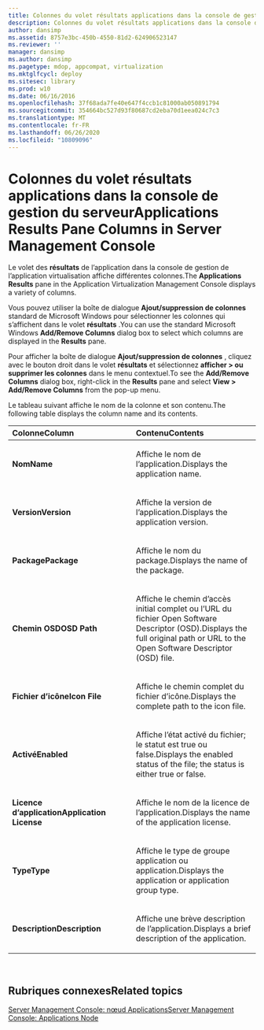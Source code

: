 ```yaml
---
title: Colonnes du volet résultats applications dans la console de gestion du serveur
description: Colonnes du volet résultats applications dans la console de gestion du serveur
author: dansimp
ms.assetid: 8757e3bc-450b-4550-81d2-624906523147
ms.reviewer: ''
manager: dansimp
ms.author: dansimp
ms.pagetype: mdop, appcompat, virtualization
ms.mktglfcycl: deploy
ms.sitesec: library
ms.prod: w10
ms.date: 06/16/2016
ms.openlocfilehash: 37f68ada7fe40e647f4ccb1c81000ab050891794
ms.sourcegitcommit: 354664bc527d93f80687cd2eba70d1eea024c7c3
ms.translationtype: MT
ms.contentlocale: fr-FR
ms.lasthandoff: 06/26/2020
ms.locfileid: "10809096"
---
```

# <span data-ttu-id="a9e8f-103">Colonnes du volet résultats applications dans la console de gestion du serveur</span><span class="sxs-lookup"><span data-stu-id="a9e8f-103">Applications Results Pane Columns in Server Management Console</span></span>


<span data-ttu-id="a9e8f-104">Le volet des **résultats** de l’application dans la console de gestion de l’application virtualisation affiche différentes colonnes.</span><span class="sxs-lookup"><span data-stu-id="a9e8f-104">The **Applications Results** pane in the Application Virtualization Management Console displays a variety of columns.</span></span>

<span data-ttu-id="a9e8f-105">Vous pouvez utiliser la boîte de dialogue **Ajout/suppression de colonnes** standard de Microsoft Windows pour sélectionner les colonnes qui s’affichent dans le volet **résultats** .</span><span class="sxs-lookup"><span data-stu-id="a9e8f-105">You can use the standard Microsoft Windows **Add/Remove Columns** dialog box to select which columns are displayed in the **Results** pane.</span></span>

<span data-ttu-id="a9e8f-106">Pour afficher la boîte de dialogue **Ajout/suppression de colonnes** , cliquez avec le bouton droit dans le volet **résultats** et sélectionnez **afficher &gt; ou supprimer les colonnes** dans le menu contextuel.</span><span class="sxs-lookup"><span data-stu-id="a9e8f-106">To see the **Add/Remove Columns** dialog box, right-click in the **Results** pane and select **View &gt; Add/Remove Columns** from the pop-up menu.</span></span>

<span data-ttu-id="a9e8f-107">Le tableau suivant affiche le nom de la colonne et son contenu.</span><span class="sxs-lookup"><span data-stu-id="a9e8f-107">The following table displays the column name and its contents.</span></span>

<table>
<colgroup>
<col width="50%" />
<col width="50%" />
</colgroup>
<thead>
<tr class="header">
<th align="left"><span data-ttu-id="a9e8f-108">Colonne</span><span class="sxs-lookup"><span data-stu-id="a9e8f-108">Column</span></span></th>
<th align="left"><span data-ttu-id="a9e8f-109">Contenu</span><span class="sxs-lookup"><span data-stu-id="a9e8f-109">Contents</span></span></th>
</tr>
</thead>
<tbody>
<tr class="odd">
<td align="left"><p><strong><span data-ttu-id="a9e8f-110">Nom</span><span class="sxs-lookup"><span data-stu-id="a9e8f-110">Name</span></span></strong></p></td>
<td align="left"><p><span data-ttu-id="a9e8f-111">Affiche le nom de l’application.</span><span class="sxs-lookup"><span data-stu-id="a9e8f-111">Displays the application name.</span></span></p></td>
</tr>
<tr class="even">
<td align="left"><p><strong><span data-ttu-id="a9e8f-112">Version</span><span class="sxs-lookup"><span data-stu-id="a9e8f-112">Version</span></span></strong></p></td>
<td align="left"><p><span data-ttu-id="a9e8f-113">Affiche la version de l’application.</span><span class="sxs-lookup"><span data-stu-id="a9e8f-113">Displays the application version.</span></span></p></td>
</tr>
<tr class="odd">
<td align="left"><p><strong><span data-ttu-id="a9e8f-114">Package</span><span class="sxs-lookup"><span data-stu-id="a9e8f-114">Package</span></span></strong></p></td>
<td align="left"><p><span data-ttu-id="a9e8f-115">Affiche le nom du package.</span><span class="sxs-lookup"><span data-stu-id="a9e8f-115">Displays the name of the package.</span></span></p></td>
</tr>
<tr class="even">
<td align="left"><p><strong><span data-ttu-id="a9e8f-116">Chemin OSD</span><span class="sxs-lookup"><span data-stu-id="a9e8f-116">OSD Path</span></span></strong></p></td>
<td align="left"><p><span data-ttu-id="a9e8f-117">Affiche le chemin d’accès initial complet ou l’URL du fichier Open Software Descriptor (OSD).</span><span class="sxs-lookup"><span data-stu-id="a9e8f-117">Displays the full original path or URL to the Open Software Descriptor (OSD) file.</span></span></p></td>
</tr>
<tr class="odd">
<td align="left"><p><strong><span data-ttu-id="a9e8f-118">Fichier d’icône</span><span class="sxs-lookup"><span data-stu-id="a9e8f-118">Icon File</span></span></strong></p></td>
<td align="left"><p><span data-ttu-id="a9e8f-119">Affiche le chemin complet du fichier d’icône.</span><span class="sxs-lookup"><span data-stu-id="a9e8f-119">Displays the complete path to the icon file.</span></span></p></td>
</tr>
<tr class="even">
<td align="left"><p><strong><span data-ttu-id="a9e8f-120">Activé</span><span class="sxs-lookup"><span data-stu-id="a9e8f-120">Enabled</span></span></strong></p></td>
<td align="left"><p><span data-ttu-id="a9e8f-121">Affiche l’état activé du fichier; le statut est true ou false.</span><span class="sxs-lookup"><span data-stu-id="a9e8f-121">Displays the enabled status of the file; the status is either true or false.</span></span></p></td>
</tr>
<tr class="odd">
<td align="left"><p><strong><span data-ttu-id="a9e8f-122">Licence d’application</span><span class="sxs-lookup"><span data-stu-id="a9e8f-122">Application License</span></span></strong></p></td>
<td align="left"><p><span data-ttu-id="a9e8f-123">Affiche le nom de la licence de l’application.</span><span class="sxs-lookup"><span data-stu-id="a9e8f-123">Displays the name of the application license.</span></span></p></td>
</tr>
<tr class="even">
<td align="left"><p><strong><span data-ttu-id="a9e8f-124">Type</span><span class="sxs-lookup"><span data-stu-id="a9e8f-124">Type</span></span></strong></p></td>
<td align="left"><p><span data-ttu-id="a9e8f-125">Affiche le type de groupe application ou application.</span><span class="sxs-lookup"><span data-stu-id="a9e8f-125">Displays the application or application group type.</span></span></p></td>
</tr>
<tr class="odd">
<td align="left"><p><strong><span data-ttu-id="a9e8f-126">Description</span><span class="sxs-lookup"><span data-stu-id="a9e8f-126">Description</span></span></strong></p></td>
<td align="left"><p><span data-ttu-id="a9e8f-127">Affiche une brève description de l’application.</span><span class="sxs-lookup"><span data-stu-id="a9e8f-127">Displays a brief description of the application.</span></span></p></td>
</tr>
</tbody>
</table>

 

## <span data-ttu-id="a9e8f-128">Rubriques connexes</span><span class="sxs-lookup"><span data-stu-id="a9e8f-128">Related topics</span></span>


[<span data-ttu-id="a9e8f-129">Server Management Console: nœud Applications</span><span class="sxs-lookup"><span data-stu-id="a9e8f-129">Server Management Console: Applications Node</span></span>](server-management-console-applications-node.md)

 

 





